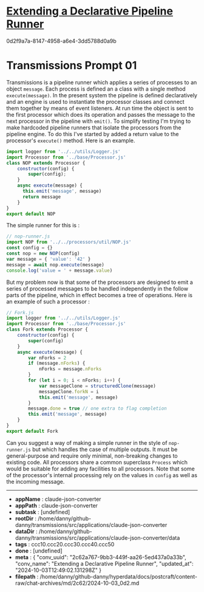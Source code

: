 # [Extending a Declarative Pipeline Runner](https://claude.ai/chat/2c62a767-9bb3-449f-aa26-5ed437a0a33b)

0d2f9a7a-8147-4958-a6e4-3dd5788d0a9b

# Transmissions Prompt 01
Transmissions is a pipeline runner which applies a series of processes to an object `message`. Each process is defined an a class with a single method `execute(message)`. In the present system the pipeline is defined declaratively and an engine is used to instantiate the processor classes and connect them together by means of event listeners. At run time the object is sent to the first processor which does its operation and passes the message to the next processor in the pipeline with `emit()`.
To simplify testing I'm trying to make hardcoded pipeline runners that isolate the processors from the pipeline engine. To do this I've started by added a return value to the processor's `execute()` method. Here is an example.
```javascript
import logger from '../../utils/Logger.js'
import Processor from '../base/Processor.js'
class NOP extends Processor {
    constructor(config) {
        super(config);
    }
    async execute(message) {
      this.emit('message', message)
      return message
    }
}
export default NOP
```
The simple runner for this is :
```javascript
// nop-runner.js
import NOP from '../../processors/util/NOP.js'
const config = {}
const nop = new NOP(config)
var message = { 'value': '42' }
message = await nop.execute(message)
console.log('value = ' + message.value)
```
But my problem now is that some of the processors are designed to emit a series of processed messages to be handled independently in the follow parts of the pipeline, which in effect becomes a tree of operations.
Here is an example of such a processor :
```javascript
// Fork.js
import logger from '../../utils/Logger.js'
import Processor from '../base/Processor.js'
class Fork extends Processor {
    constructor(config) {
        super(config)
    }
    async execute(message) {
        var nForks = 2
        if (message.nForks) {
            nForks = message.nForks
        }
        for (let i = 0; i < nForks; i++) {
            var messageClone = structuredClone(message)
            messageClone.forkN = i
            this.emit('message', message)
        }
        message.done = true // one extra to flag completion
        this.emit('message', message)
    }
}
export default Fork
```
Can you suggest a way of making a simple runner in the style of `nop-runner.js` but which handles the case of multiple outputs. It must be general-purpose and require only minimal, non-breaking changes to existing code. All processors share a common superclass `Process` which would be suitable for adding any facilities to all processors. Note that some of the processor's internal processing rely on the values in `config` as well as the incoming message.

---

* **appName** : claude-json-converter
* **appPath** : claude-json-converter
* **subtask** : [undefined]
* **rootDir** : /home/danny/github-danny/transmissions/src/applications/claude-json-converter
* **dataDir** : /home/danny/github-danny/transmissions/src/applications/claude-json-converter/data
* **tags** : ccc10.ccc20.ccc30.ccc40.ccc50
* **done** : [undefined]
* **meta** : {
  "conv_uuid": "2c62a767-9bb3-449f-aa26-5ed437a0a33b",
  "conv_name": "Extending a Declarative Pipeline Runner",
  "updated_at": "2024-10-03T12:49:02.131298Z"
}
* **filepath** : /home/danny/github-danny/hyperdata/docs/postcraft/content-raw/chat-archives/md/2c62/2024-10-03_0d2.md